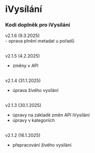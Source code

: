 <h1>iVysílání</h1>
<p>
<h3>Kodi doplněk pro iVysílání</h3>
<p>
v2.1.6 (9.3.2025)<br>
- oprava plnění metadat u pořadů<br><br>

v2.1.5 (4.2.2025)<br>
- změny v API<br><br>

v2.1.4 (31.1.2025)<br>
- úprava živého vysílání<br><br>

v2.1.3 (30.1.2025)<br>
- úpravy na základě změn API iVysílání<br>
- úpravy v kategoriích<br><br>

v2.1.2 (16.1.2025)<br>
- přepracování živého vysílání<br><br>
</p>
